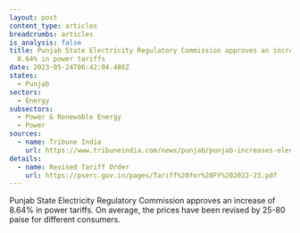 ```yaml
---
layout: post
content_type: articles
breadcrumbs: articles
is_analysis: false
title: Punjab State Electricity Regulatory Commission approves an increase of
  8.64% in power tariffs
date: 2023-05-24T06:42:04.486Z
states:
  - Punjab
sectors:
  - Energy
subsectors:
  - Power & Renewable Energy
  - Power
sources:
  - name: Tribune India
    url: https://www.tribuneindia.com/news/punjab/punjab-increases-electricity-tariff-bhagwant-mann-says-it-wont-affect-common-man-508034
details:
  - name: Revised Tariff Order
    url: https://pserc.gov.in/pages/Tariff%20for%20FY%202022-23.pdf
---
```

Punjab State Electricity Regulatory Commission approves an increase of 8.64% in power tariffs. On average, the prices have been revised by 25-80 paise for different consumers.
